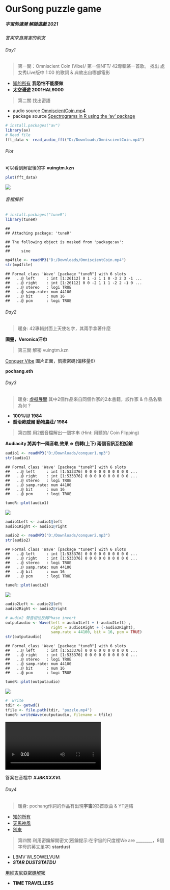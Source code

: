 OurSong puzzle game
================

##### 宇宙的漣漪 解謎遊戲 2021

*答案來自厲害的網友*

###### Day1

> 第一關：Omniscient Coin (Vibe)/ 第一個NFT/ 42專輯某一首歌。 找出
> 處女秀Live版中 1:00 的歌詞 & 典故出自哪部電影

-   [知的所有](https://youtu.be/7z_MWnF7LFY) **我恐怕不能麼做**
-   **太空漫遊 2001HAL9000**

> 第二關 找出密語

-   audio source
    [OmniscientCoin.mp4](https://pochang.com/videos/OmniscientCoin.mp4)
-   package source [Spectrograms in R using the ‘av’
    package](https://docs.ropensci.org/av/articles/articles/spectrograms.html)

``` r
# install.packages("av")
library(av)
# Read file
fft_data <- read_audio_fft("D:/Downloads/OmniscientCoin.mp4")
```

###### Plot

可以看到解密後的字 **vuingtm.kzn**

``` r
plot(fft_data)
```

![](Oursong_Puzzle_files/figure-gfm/plot-1.png)<!-- -->

###### 音檔解析

``` r
# install.packages("tuneR")
library(tuneR)
```

    ## 
    ## Attaching package: 'tuneR'

    ## The following object is masked from 'package:av':
    ## 
    ##     sine

``` r
mp4file <- readMP3("D:/Downloads/OmniscientCoin.mp4")
str(mp4file)
```

    ## Formal class 'Wave' [package "tuneR"] with 6 slots
    ##   ..@ left     : int [1:26112] 0 1 -2 1 1 0 -3 2 3 -1 ...
    ##   ..@ right    : int [1:26112] 0 0 -2 1 1 1 -2 2 -1 0 ...
    ##   ..@ stereo   : logi TRUE
    ##   ..@ samp.rate: num 44100
    ##   ..@ bit      : num 16
    ##   ..@ pcm      : logi TRUE

###### Day2

> 暖身: 42專輯封面上天使名字，其兩手拿著什麼

**圖靈，Veronica汗巾**

> 第三關 解密 vuingtm.kzn

[Conquer
Vibe](https://opensea.io/assets/0xa42bd534270dd4c934d970429392ce335c79220d/1277/)
圖片正面，凱撒密碼(偏移量6)

**pochang.eth**

###### Day3

> 暖身: [虛擬展間](https://oncyber.io/pochang.eth)
> 其中2個作品來自同個作家的2本書籍，該作家 & 作品名稱為何 ?

-   **100%U/ 1984**
-   **喬治歐威爾 動物農莊/ 1984**

> 第四關 用2個音檔解出一個字串 (Hint: 用聽的/ Coin Flipping)

**Audiacity 將其中一隔音軌 效果 =&gt; 倒轉(上下) 兩個音訊互相抵銷**

``` r
audio1 <- readMP3("D:/Downloads/conquer1.mp3")
str(audio1)
```

    ## Formal class 'Wave' [package "tuneR"] with 6 slots
    ##   ..@ left     : int [1:533376] 0 0 0 0 0 0 0 0 0 0 ...
    ##   ..@ right    : int [1:533376] 0 0 0 0 0 0 0 0 0 0 ...
    ##   ..@ stereo   : logi TRUE
    ##   ..@ samp.rate: num 44100
    ##   ..@ bit      : num 16
    ##   ..@ pcm      : logi TRUE

``` r
tuneR::plot(audio1)
```

![](Oursong_Puzzle_files/figure-gfm/invert-1.png)<!-- -->

``` r
audio1Left <- audio1@left
audio1Right <- audio1@right

audio2 <- readMP3("D:/Downloads/conquer2.mp3")
str(audio2)
```

    ## Formal class 'Wave' [package "tuneR"] with 6 slots
    ##   ..@ left     : int [1:533376] 0 0 0 0 0 0 0 0 0 0 ...
    ##   ..@ right    : int [1:533376] 0 0 0 0 0 0 0 0 0 0 ...
    ##   ..@ stereo   : logi TRUE
    ##   ..@ samp.rate: num 44100
    ##   ..@ bit      : num 16
    ##   ..@ pcm      : logi TRUE

``` r
tuneR::plot(audio2)
```

![](Oursong_Puzzle_files/figure-gfm/invert-2.png)<!-- -->

``` r
audio2Left <- audio2@left
audio2Right <- audio2@right

# audio2 聲音相位反轉Phase invert
outputaudio <- Wave(left = audio1Left + (-audio2Left) , 
                    right = audio1Right + (-audio2Right), 
                    samp.rate = 44100, bit = 16, pcm = TRUE)
str(outputaudio)
```

    ## Formal class 'Wave' [package "tuneR"] with 6 slots
    ##   ..@ left     : int [1:533376] 0 0 0 0 0 0 0 0 0 0 ...
    ##   ..@ right    : int [1:533376] 0 0 0 0 0 0 0 0 0 0 ...
    ##   ..@ stereo   : logi TRUE
    ##   ..@ samp.rate: num 44100
    ##   ..@ bit      : num 16
    ##   ..@ pcm      : logi TRUE

``` r
tuneR::plot(outputaudio)
```

![](Oursong_Puzzle_files/figure-gfm/invert-3.png)<!-- -->

``` r
#  write 
tdir <- getwd()
tfile <- file.path(tdir, "puzzle.mp4")
tuneR::writeWave(outputaudio, filename = tfile)
```

![attached audio](puzzle.mp4)

答案在音檔中 ***XJBKXXXVL***

###### Day4

> 暖身: pochang作詞的作品有出現**宇宙**的3首歌曲 & YT連結

-   [知的所有](https://youtu.be/7z_MWnF7LFY)
-   [天馬神風](https://youtu.be/tbyM-OEs30E)
-   [別來](https://youtu.be/VAY_Bw_2rbE)

> 第四關 利用密鑰解開密文(密鑰提示:在宇宙的尺度裡We are
> \_\_\_\_\_\_\_\_，8個字母的英文單字) **stardust**

-   LBMV WLSOWELVUM
-   ***STAR DUSTSTATDU***

[用維吉尼亞密碼解密](https://en.wikipedia.org/wiki/Vigen%C3%A8re_cipher)
- **TIME TRAVELLERS**
